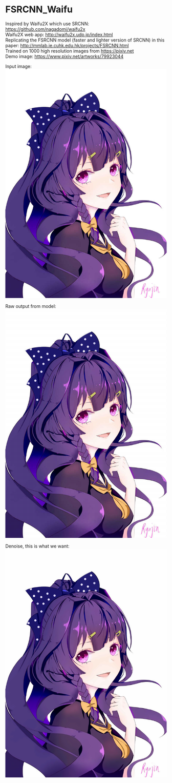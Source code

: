 # FSRCNN_Waifu
Inspired by Waifu2X which use SRCNN: https://github.com/nagadomi/waifu2x <br/>
Waifu2X web app: http://waifu2x.udp.jp/index.html <br/>
Replicating the FSRCNN model (faster and lighter version of SRCNN) in this paper: http://mmlab.ie.cuhk.edu.hk/projects/FSRCNN.html <br/>
Trained on 1000 high resolution images from https://pixiv.net <br/>
Demo image: https://www.pixiv.net/artworks/79923044 <br/>

Input image: <br/>
![alt text](https://github.com/Onenightcarnival/FSRCNN_Waifu/blob/master/input.png)

Raw output from model: <br/>
![alt text](https://github.com/Onenightcarnival/FSRCNN_Waifu/blob/master/2x%20up%20no%20denoise%20input.png)

Denoise, this is what we want: <br/>
![alt text](https://github.com/Onenightcarnival/FSRCNN_Waifu/blob/master/2x%20up%20input.png)

